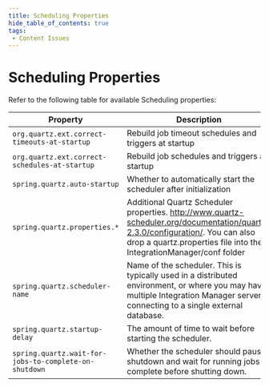 ```yaml
---
title: Scheduling Properties
hide_table_of_contents: true
tags:
 - Content Issues
---
```


# Scheduling Properties

Refer to the following table for available Scheduling properties:

| Property| Description| Default |
| --- | --- | --- |
| `org.quartz.ext.correct-timeouts-at-startup`| Rebuild job timeout schedules and triggers at startup | `true` |
| `org.quartz.ext.correct-schedules-at-startup` | Rebuild job schedules and triggers at startup | `false` |
| `spring.quartz.auto-startup` | Whether to automatically start the scheduler after initialization | `true` |
| `spring.quartz.properties.*` | Additional Quartz Scheduler properties. http://www.quartz-scheduler.org/documentation/quartz-2.3.0/configuration/. You can also drop a quartz.properties file into the IntegrationManager/conf folder | — |
| `spring.quartz.scheduler-name`| Name of the scheduler. This is typically used in a distributed environment, or where you may have multiple Integration Manager servers connecting to a single external database. | — |
| `spring.quartz.startup-delay` | The amount of time to wait before starting the scheduler. | `15s` |
| `spring.quartz.wait-for-jobs-to-complete-on-shutdown` | Whether the scheduler should pause shutdown and wait for running jobs to complete before shutting down. | `false` |
